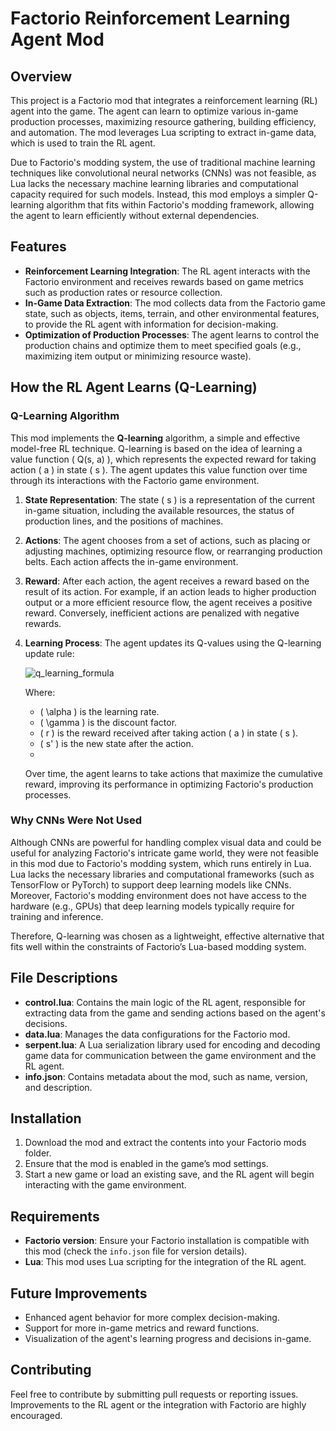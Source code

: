# Factorio Reinforcement Learning Agent Mod

## Overview

This project is a Factorio mod that integrates a reinforcement learning (RL) agent into the game. The agent can learn to optimize various in-game production processes, maximizing resource gathering, building efficiency, and automation. The mod leverages Lua scripting to extract in-game data, which is used to train the RL agent.

Due to Factorio's modding system, the use of traditional machine learning techniques like convolutional neural networks (CNNs) was not feasible, as Lua lacks the necessary machine learning libraries and computational capacity required for such models. Instead, this mod employs a simpler Q-learning algorithm that fits within Factorio's modding framework, allowing the agent to learn efficiently without external dependencies.

## Features

- **Reinforcement Learning Integration**: The RL agent interacts with the Factorio environment and receives rewards based on game metrics such as production rates or resource collection.
- **In-Game Data Extraction**: The mod collects data from the Factorio game state, such as objects, items, terrain, and other environmental features, to provide the RL agent with information for decision-making.
- **Optimization of Production Processes**: The agent learns to control the production chains and optimize them to meet specified goals (e.g., maximizing item output or minimizing resource waste).

## How the RL Agent Learns (Q-Learning)

### Q-Learning Algorithm

This mod implements the **Q-learning** algorithm, a simple and effective model-free RL technique. Q-learning is based on the idea of learning a value function \( Q(s, a) \), which represents the expected reward for taking action \( a \) in state \( s \). The agent updates this value function over time through its interactions with the Factorio game environment.

1. **State Representation**: The state \( s \) is a representation of the current in-game situation, including the available resources, the status of production lines, and the positions of machines.
2. **Actions**: The agent chooses from a set of actions, such as placing or adjusting machines, optimizing resource flow, or rearranging production belts. Each action affects the in-game environment.
3. **Reward**: After each action, the agent receives a reward based on the result of its action. For example, if an action leads to higher production output or a more efficient resource flow, the agent receives a positive reward. Conversely, inefficient actions are penalized with negative rewards.
4. **Learning Process**: The agent updates its Q-values using the Q-learning update rule:
   
   ![q_learning_formula](https://github.com/user-attachments/assets/2949f71b-4f53-4026-a411-4d4817895094)

   Where:
   - \( \alpha \) is the learning rate.
   - \( \gamma \) is the discount factor.
   - \( r \) is the reward received after taking action \( a \) in state \( s \).
   - \( s' \) is the new state after the action.
   - 
   Over time, the agent learns to take actions that maximize the cumulative reward, improving its performance in optimizing Factorio's production processes.

### Why CNNs Were Not Used

Although CNNs are powerful for handling complex visual data and could be useful for analyzing Factorio's intricate game world, they were not feasible in this mod due to Factorio's modding system, which runs entirely in Lua. Lua lacks the necessary libraries and computational frameworks (such as TensorFlow or PyTorch) to support deep learning models like CNNs. Moreover, Factorio's modding environment does not have access to the hardware (e.g., GPUs) that deep learning models typically require for training and inference.

Therefore, Q-learning was chosen as a lightweight, effective alternative that fits well within the constraints of Factorio’s Lua-based modding system.

## File Descriptions

- **control.lua**: Contains the main logic of the RL agent, responsible for extracting data from the game and sending actions based on the agent's decisions.
- **data.lua**: Manages the data configurations for the Factorio mod.
- **serpent.lua**: A Lua serialization library used for encoding and decoding game data for communication between the game environment and the RL agent.
- **info.json**: Contains metadata about the mod, such as name, version, and description.

## Installation

1. Download the mod and extract the contents into your Factorio mods folder.
2. Ensure that the mod is enabled in the game’s mod settings.
3. Start a new game or load an existing save, and the RL agent will begin interacting with the game environment.

## Requirements

- **Factorio version**: Ensure your Factorio installation is compatible with this mod (check the `info.json` file for version details).
- **Lua**: This mod uses Lua scripting for the integration of the RL agent.

## Future Improvements

- Enhanced agent behavior for more complex decision-making.
- Support for more in-game metrics and reward functions.
- Visualization of the agent's learning progress and decisions in-game.

## Contributing

Feel free to contribute by submitting pull requests or reporting issues. Improvements to the RL agent or the integration with Factorio are highly encouraged.
